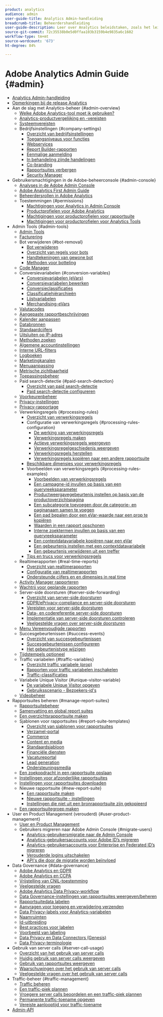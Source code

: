 ```yaml
---
product: analytics
audience: admin
user-guide-title: Analytics Admin-handleiding
breadcrumb-title: Beheerdershandleiding
user-guide-description: Leer over Analytics beleidstaken, zoals het leiden van gebruikers en producten in de Admin Console van de Experience Cloud, het vormen rapportreeksen, en meer.
source-git-commit: 72c35538b0e5d0ffaa103b3159b4e9835a6c1602
workflow-type: tm+mt
source-wordcount: '673'
ht-degree: 84%

---
```



# Adobe Analytics Admin Guide {#admin}

+ [Analytics Admin-handleiding](home.md)
+ [Opmerkingen bij de release Analytics](https://experienceleague.adobe.com/docs/analytics/release-notes/latest.html)
+ Aan de slag met Analytics-beheer {#admin-overview}
   + [Welke Adobe Analytics-tool moet ik gebruiken?](get-started/which-analytics-tool.md)
   + [Analytics-productvergelijking en -vereisten](get-started/analytics-product-comparison.md)
   + [Systeemvereisten](get-started/sys-reqs.md)
   + Bedrijfsinstellingen {#company-settings}
      + [Overzicht van bedrijfsinstellingen](get-started/company/c-company-settings.md)
      + [Toegangsniveaus voor functies](get-started/company/feature-access-levels.md)
      + [Webservices](get-started/company/web-services-admin.md)
      + [Report Builder-rapporten](get-started/company/report-builder-reports-admin.md)
      + [Eenmalige aanmelding](get-started/company/single-signon-admin.md)
      + [In behandeling zijnde handelingen](get-started/company/pending-actions-admin.md)
      + [Co-branding](get-started/company/co-branding-admin.md)
      + [Rapportsuites verbergen](get-started/company/c-hide-report-suites.md)
      + [Security Manager](get-started/company/security-manager.md)
+ Gebruikersmachtigingen in de Adobe-beheerconsole {#admin-console}
   + [Analyses in de Adobe Admin Console](admin-console/home.md)
   + [Adobe Analytics First Admin Guide](admin-console/first-admin-guide.md)
   + [Beheerdersrollen in Adobe Analytics](admin-console/admin-roles-in-analytics.md)
   + Toestemmingen {#permissions}
      + [Machtigingen voor Analytics in Admin Console](admin-console/permissions/summary-tables.md)
      + [Productprofielen voor Adobe Analytics](admin-console/permissions/product-profile.md)
      + [Machtigingen voor productprofielen voor rapportsuite](admin-console/permissions/report-suite-tools.md)
      + [Machtigingen voor productprofielen voor Analytics Tools](admin-console/permissions/analytics-tools.md)
+ Admin Tools {#admin-tools}
   + [Admin Tools](admin/c-admin-tools.md)
   + [Facturering](admin/billing-admin.md)
   + Bot verwijderen {#bot-removal}
      + [Bot verwijderen](admin/bot-removal/bot-removal.md)
      + [Overzicht van regels voor bots](admin/bot-removal/bot-rules.md)
      + [Handtekeningen van gewone bot](admin/bot-removal/bot-signatures.md)
      + [Methoden voor botteling](admin/bot-removal/bot-exclusion-methods.md)
   + [Code Manager](admin/code-manager-admin.md)
   + Conversievariabelen {#conversion-variables}
      + [Conversievariabelen (eVars)](admin/conversion-var-admin/conversion-var-admin.md)
      + [Conversievariabelen bewerken](admin/conversion-var-admin/t-conversion-variables-admin.md)
      + [Conversieclassificaties](admin/conversion-var-admin/conversion-classifications.md)
      + [Classificatiehiërarchieën](admin/conversion-var-admin/classification-hierarchies.md)
      + [Lijstvariabelen](admin/conversion-var-admin/list-var-admin.md)
      + [Merchandising-eVars](admin/conversion-var-admin/merchandising-evars.md)
   + [Valutacodes](admin/currency.md)
   + [Aangepaste rapportbeschrijvingen](admin/custom-desc-admin.md)
   + [Kalender aanpassen](admin/custom-calendar.md)
   + [Databronnen](admin/data-sources.md)
   + [Standaardcijfers](admin/default-metrics.md)
   + [Uitsluiten op IP-adres](admin/exclude-ip.md)
   + [Methoden zoeken](admin/finding-methods.md)
   + [Algemene accountinstellingen](admin/general-acct-settings-admin.md)
   + [Interne URL-filters](admin/internal-url-filter-admin.md)
   + [Logboeken](admin/logs.md)
   + [Marketingkanalen](admin/marketing-channels-admin.md)
   + [Menuaanpassing](admin/customize-menus.md)
   + [Metrische zichtbaarheid](admin/metric-visibility.md)
   + [Toepassingsbeheer](admin/mobile-management.md)
   + Paid search-detectie {#paid-search-detection}
      + [Overzicht van paid search-detectie](admin/paid-search-detection/paid-search-detection.md)
      + [Paid search-detectie configureren](admin/paid-search-detection/t-paid-search-detection.md)
   + [Voorkeurenbeheer](admin/preferences-manager.md)
   + [Privacy-instellingen](admin/privacy-settings.md)
   + [Privacy-rapportage](admin/privacy-reporting.md)
   + Verwerkingsregels {#processing-rules}
      + [Overzicht van verwerkingsregels](admin/c-processing-rules/processing-rules.md)
      + Configuratie van verwerkingsregels {#processing-rules-configuration}
         + [De werking van verwerkingsregels](admin/c-processing-rules/c-processing-rules-configuration/processing-rules-about.md)
         + [Verwerkingsregels maken](admin/c-processing-rules/c-processing-rules-configuration/t-processing-rules.md)
         + [Actieve verwerkingsregels weergeven](admin/c-processing-rules/c-processing-rules-configuration/t-processing-rules-view.md)
         + [Verwerkingsregelgeschiedenis weergeven](admin/c-processing-rules/c-processing-rules-configuration/t-processing-rule-view-history.md)
         + [Verwerkingsregels herstellen](admin/c-processing-rules/c-processing-rules-configuration/t-processing-rules-restore.md)
         + [Verwerkingsregels kopiëren naar een andere rapportsuite](admin/c-processing-rules/c-processing-rules-configuration/t-processing-rules-copy-to-rs.md)
      + [Beschikbare dimensies voor verwerkingsregels](admin/c-processing-rules/processing-rule-dimensions.md)
      + Voorbeelden van verwerkingsregels {#processing-rules-examples}
         + [Voorbeelden van verwerkingsregels](admin/c-processing-rules/processing-rules-examples/processing-rules-examples.md)
         + [Een campagne-id invullen op basis van een queryreeksparameter](admin/c-processing-rules/processing-rules-examples/processing-rules-populate-campaign-id.md)
         + [Productweergavegebeurtenis instellen op basis van de productoverzichtspagina](admin/c-processing-rules/processing-rules-examples/setting-the-product-view-event.md)
         + [Een subcategorie toevoegen door de categorie- en paginanaam samen te voegen](admin/c-processing-rules/processing-rules-examples/subcategory-concatenating.md)
         + [Een pad bepalen door een eVar-waarde naar een prop te kopiëren](admin/c-processing-rules/processing-rules-examples/processing-rules-determining-path.md)
         + [Waarden in een rapport opschonen](admin/c-processing-rules/processing-rules-examples/clean-up-values-in-a-report.md)
         + [Interne zoektermen invullen op basis van een queryreeksparameter](admin/c-processing-rules/processing-rules-examples/processing-rules-populating-internal-search.md)
         + [Een contextdatavariabele kopiëren naar een eVar](admin/c-processing-rules/processing-rules-examples/processing-rules-copy-context-data.md)
         + [Een gebeurtenis instellen met een contextdatavariabele](admin/c-processing-rules/processing-rules-examples/processing-rules-copy-context-data-event.md)
         + [Een gebeurtenis verwijderen uit een treffer](admin/c-processing-rules/processing-rules-examples/processing-rules-remove-event.md)
      + [Tips en trucs voor verwerkingsregels](admin/c-processing-rules/processing-rules-tips.md)
   + Realtimerapporten {#real-time-reports}
      + [Overzicht van realtimerapporten](admin/realtime/realtime.md)
      + [Configuratie van realtimerapporten](admin/realtime/t-realtime-admin.md)
      + [Ondersteunde cijfers en en dimensies in real time](admin/realtime/realtime-metrics.md)
   + [Activity Manager rapporteren](admin/reporting-activity.md)
   + [Wachtrij voor geplande rapporten](admin/scheduled-reports-admin.md)
   + Server-side doorsturen {#server-side-forwarding}
      + [Overzicht van server-side doorsturen](admin/c-server-side-forwarding/ssf.md)
      + [GDPR/ePrivacy-compliance en server-side doorsturen](admin/c-server-side-forwarding/ssf-gdpr.md)
      + [Vereisten voor server-side doorsturen](admin/c-server-side-forwarding/ssf-requirements.md)
      + [Data- en codereferentie server-side doorsturen](admin/c-server-side-forwarding/ssf-reference.md)
      + [Implementatie van server-side doorsturen controleren](admin/c-server-side-forwarding/ssf-verify.md)
      + [Veelgestelde vragen over server-side doorsturen](admin/c-server-side-forwarding/ssf-faq.md)
   + [Menu Vereenvoudigde rapporten](admin/t-simplified-menu.md)
   + Succesgebeurtenissen {#success-events}
      + [Overzicht van succesgebeurtenissen](admin/c-success-events/success-event.md)
      + [Succesgebeurtenissen configureren](admin/c-success-events/t-success-events.md)
      + [Het gebeurtenistype wijzigen](admin/c-success-events/event-type.md)
   + [Tijdstempels optioneel](admin/timestamp-optional.md)
   + Traffic variabelen {#traffic-variables}
      + [Overzicht traffic variabele (prop)](admin/c-traffic-variables/traffic-var.md)
      + [Rapporten voor traffic variabelen inschakelen](admin/c-traffic-variables/t-traffic-variable.md)
      + [Traffic-classificaties](admin/c-traffic-variables/traffic-classifications.md)
   + Variabele Unique Visitor {#unique-visitor-variable}
      + [De variabele Unique Visitor opgeven](admin/unique-visitor-variable-admin/t-unique-visitor-variable.md)
      + [Gebruiksscenario - Bezoekers-id&#39;s](admin/unique-visitor-variable-admin/extract-visitorids-usecase.md)
   + [Videobeheer](admin/video-management.md)
+ Rapportsuites beheren {#manage-report-suites}
   + [Rapportsuitebeheer](c-manage-report-suites/report-suites-admin.md)
   + [Samenvatting en global report suites](c-manage-report-suites/rollup-report-suite.md)
   + [Een overzichtsrapportsuite maken](c-manage-report-suites/t-rollups.md)
   + Sjablonen voor rapportsuites {#report-suite-templates}
      + [Overzicht van sjablonen voor rapportsuites](c-manage-report-suites/c-report-suite-templates/report-suite-templates.md)
      + [Verzamel-portal](c-manage-report-suites/c-report-suite-templates/aggregator-portal.md)
      + [Commerce](c-manage-report-suites/c-report-suite-templates/commerce-admin.md)
      + [Content en media](c-manage-report-suites/c-report-suite-templates/content-media.md)
      + [Standaardsjabloon](c-manage-report-suites/c-report-suite-templates/default-rs-template.md)
      + [Financiële diensten](c-manage-report-suites/c-report-suite-templates/financial-services.md)
      + [Vacatureportal](c-manage-report-suites/c-report-suite-templates/job-portal.md)
      + [Lead generation](c-manage-report-suites/c-report-suite-templates/lead-generation.md)
      + [Ondersteuningsmedia](c-manage-report-suites/c-report-suite-templates/support-media.md)
   + [Een zoekopdracht in een rapportsuite opslaan](c-manage-report-suites/t-report-suite-saved-search.md)
   + [Instellingen voor afzonderlijke rapportsuites](c-manage-report-suites/individual-rs-settings.md)
   + [Instellingen voor rapportsuites downloaden](c-manage-report-suites/t-download-rs-settings.md)
   + Nieuwe rapportsuite {#new-report-suite}
      + [Een rapportsuite maken](c-manage-report-suites/c-new-report-suite/t-create-a-report-suite.md)
      + [Nieuwe rapportsuite - instellingen](c-manage-report-suites/c-new-report-suite/new-report-suite.md)
      + [Instellingen die niet uit een bronrapportsuite zijn gekopieerd](c-manage-report-suites/c-new-report-suite/settings-not-copied-from-rs.md)
   + [Een rapportsuitegroep maken](c-manage-report-suites/t-create-rs-group.md)
+ User en Product Management (verouderd) {#user-product-management}
   + [User en Product Management](user-management2/user-management.md)
   + Gebruikers migreren naar Adobe Admin Console {#migrate-users}
      + [Analytics-gebruikersmigratie naar de Admin Console](user-management2/user-migration/c-migration-tool.md)
      + [Analytics-gebruikersaccounts voor Adobe ID’s migreren](user-management2/user-migration/t-migrate-users.md)
      + [Analytics-gebruikersaccounts voor Enterprise en Federated ID’s migreren](user-management2/user-migration/migrate-enterprise.md)
      + [Verouderde logins uitschakelen](user-management2/user-migration/t-disable-legacy-login.md)
      + [API&#39;s die door de migratie worden beïnvloed](user-management2/user-migration/developer.md)
+ Data Governance {#data-governance}
   + [Adobe Analytics en GDPR](c-data-governance/an-gdpr-overview.md)
   + [Adobe Analytics en CCPA](c-data-governance/an-ccpa-overview.md)
   + [Vrijstelling van CNIL-toestemming](c-data-governance/cnil-consent-exemption.md)
   + [Veelgestelde vragen](c-data-governance/gdpr-faq.md)
   + [Adobe Analytics Data Privacy-workflow](c-data-governance/an-gdpr-workflow.md)
   + [Data Governance-instellingen van rapportsuites weergeven/beheren](c-data-governance/gdpr-view-settings.md)
   + [Rapportsuitedata labelen](c-data-governance/gdpr-setup-reportsuite.md)
   + [Aanvragen voor toegang en verwijdering verzenden](c-data-governance/gdpr-submit-access-delete.md)
   + [Data Privacy-labels voor Analytics-variabelen](c-data-governance/gdpr-labels.md)
   + [Naamruimten](c-data-governance/gdpr-namespaces.md)
   + [Id-uitbreiding](c-data-governance/gdpr-id-expansion.md)
   + [Best practices voor labelen](c-data-governance/gdpr-analytics-ids.md)
   + [Voorbeeld van labeling](c-data-governance/gdpr-labeling-example.md)
   + [Data Privacy en Data Connectors (Genesis)](c-data-governance/data-connectors-gdpr.md)
   + [Data Privacy-terminologie](c-data-governance/gdpr-terminology.md)
+ Gebruik van server calls {#server-call-usage}
   + [Overzicht van het gebruik van server calls](c-server-call-usage/overage-overview.md)
   + [Huidig gebruik van server calls weergeven](c-server-call-usage/server-call-usage-dashboard.md)
   + [Gebruik van rapportsuites weergeven](c-server-call-usage/report-suite-usage.md)
   + [Waarschuwingen over het gebruik van server calls](c-server-call-usage/scu-alerts.md)
   + [Veelgestelde vragen over het gebruik van server calls](c-server-call-usage/overage-faq.md)
+ Traffic-beheer {#traffic-management}
   + [Traffic beheren](c-traffic-management/traffic-management.md)
   + [Een traffic-piek plannen](c-traffic-management/t-traffic-schedule-spike.md)
   + [Vroegere server calls beoordelen en een traffic-piek plannen](c-traffic-management/traffic-spike-estimate-past-server-calls.md)
   + [Permanente traffic-toename opgeven](c-traffic-management/t-traffic-permanent.md)
   + [Vereiste aanlooptijd voor traffic-toename](c-traffic-management/traffic-lead-time.md)
+ [Admin-API](c-admin-api/c-admin-api.md)

